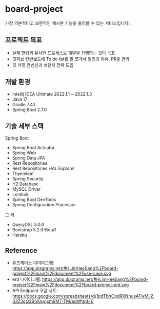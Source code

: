 # board-project

가장 기본적이고 보편적인 게시판 기능을 둘러볼 수 있는 서비스입니다.

## 프로젝트 목표
* 실제 현업과 유사한 프로세스로 개발을 진행하는 것이 목표
* 깃허브 칸반보드에 To do list를 잘 쪼개서 일정과 이슈, PR을 관리
* 깃 커밋 컨벤션과 브랜치 전략 도입

## 개발 환경

* Intellij IDEA Ultimate 2022.1.1 ~ 2022.1.3
* Java 17
* Gradle 7.4.1
* Spring Boot 2.7.0

## 기술 세부 스택

Spring Boot

* Spring Boot Actuator
* Spring Web
* Spring Data JPA
* Rest Repositories
* Rest Repositories HAL Explorer
* Thymeleaf
* Spring Security
* H2 Database
* MySQL Driver
* Lombok
* Spring Boot DevTools
* Spring Configuration Processor

그 외

* QueryDSL 5.0.0
* Bootstrap 5.2.0-Beta1
* Heroku

## Reference

* 유즈케이스 다이어그램: https://app.diagrams.net/#HLimHeeSang%2Fboard-project%2Fmain%2Fdocument%2Fuse-case.svg
* erd 다이어그램: https://app.diagrams.net/#HLimHeeSang%2Fboard-project%2Fmain%2Fdocument%2Fboard-project-erd.svg
* API Endpoint 구글 시트: https://docs.google.com/spreadsheets/d/1pdTbhCpdRXNnusAFwMjjZ-33Z3gQ3BbXayqxm9M7-TM/edit#gid=0
